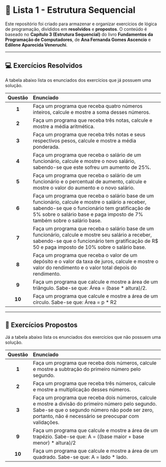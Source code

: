 # 📖 Lista 1 - Estrutura Sequencial

Este repositório foi criado para armazenar e organizar exercícios de lógica de programação, divididos em **resolvidos** e **propostos**. O conteúdo é baseado no **Capítulo 3 (Estrutura Sequencial)** do livro **Fundamentos da Programação de Computadores**, de **Ana Fernanda Gomes Ascencio** e **Edilene Aparecida Veneruchi**.

---

## 💻 Exercícios Resolvidos

A tabela abaixo lista os enunciados dos exercícios que já possuem uma solução.

| Questão | Enunciado |
| :---: | :--- |
| **1** | Faça um programa que receba quatro números inteiros, calcule e mostre a soma desses números. |
| **2** | Faça um programa que receba três notas, calcule e mostre a média aritmética. |
| **3** | Faça um programa que receba três notas e seus respectivos pesos, calcule e mostre a média ponderada. |
| **4** | Faça um programa que receba o salário de um funcionário, calcule e mostre o novo salário, sabendo-se que este sofreu um aumento de 25%. |
| **5** | Faça um programa que receba o salário de um funcionário e o percentual de aumento, calcule e mostre o valor do aumento e o novo salário. |
| **6** | Faça um programa que receba o salário base de um funcionário, calcule e mostre o salário a receber, sabendo-se que o funcionário tem gratificação de 5% sobre o salário base e paga imposto de 7% também sobre o salário base. |
| **7** | Faça um programa que receba o salário base de um funcionário, calcule e mostre seu salário a receber, sabendo-se que o funcionário tem gratificação de R$ 50 e paga imposto de 10% sobre o salário base. |
| **8** | Faça um programa que receba o valor de um depósito e o valor da taxa de juros, calcule e mostre o valor do rendimento e o valor total depois do rendimento. |
| **9** | Faça um programa que calcule e mostre a área de um triângulo. Sabe-se que: Área = (base * altura)/2. |
| **10** | Faça um programa que calcule e mostre a área de um círculo. Sabe-se que: Área = p * R2 |

---

## 🎯 Exercícios Propostos

Já a tabela abaixo lista os enunciados dos exercícios que não possuem uma solução.

| Questão | Enunciado |
| :---: | :--- |
| **1** | Faça um programa que receba dois números, calcule e mostre a subtração do primeiro número pelo segundo. |
| **2** | Faça um programa que receba três números, calcule e mostre a multiplicação desses números. |
| **3** | Faça um programa que receba dois números, calcule e mostre a divisão do primeiro número pelo segundo. Sabe-se que o segundo número não pode ser zero, portanto, não é necessário se preocupar com validações. |
| **9** | Faça um programa que calcule e mostre a área de um trapézio. Sabe-se que: A = ((base maior + base menor) * altura)/2 |
| **10** | Faça um programa que calcule e mostre a área de um quadrado. Sabe-se que: A = lado * lado. |

